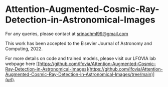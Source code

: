 # Attention-Augmented-Cosmic-Ray-Detection-in-Astronomical-Images
For any queries, please contact at srinadhml99@gmail.com

This work has been accepted to the Elsevier Journal of Astronomy and Computing, 2022. 

For more details on code and trained models, please visit our LFOVIA lab webpage here [[https://github.com/lfovia/Attention-Augmented-Cosmic-Ray-Detection-in-Astronomical-Images](https://github.com/lfovia/Attention-Augmented-Cosmic-Ray-Detection-in-Astronomical-Images/tree/main)](url).
